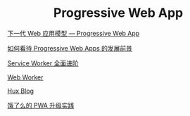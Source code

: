 <h1 align="center"> Progressive Web App </h1>



<a href="https://zhuanlan.zhihu.com/p/25167289" target="_blank">下一代 Web 应用模型 — Progressive Web App</a>

<a href="https://www.zhihu.com/question/46690207" target="_blank">如何看待 Progressive Web Apps 的发展前景</a>

<a href="https://www.villainhr.com/page/2017/01/08/Service%20Worker%20%E5%85%A8%E9%9D%A2%E8%BF%9B%E9%98%B6" target="_blank">Service Worker 全面进阶</a>

<a href="https://www.villainhr.com/page/2016/08/22/Web%20Worker" target="_blank">Web Worker</a>

<a href="http://huangxuan.me/" target="_blank">Hux Blog</a>

<a href="http://huangxuan.me/2017/07/12/upgrading-eleme-to-pwa/" target="_blank">饿了么的 PWA 升级实践</a>
